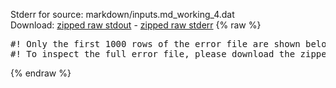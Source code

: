 Stderr for source:  markdown/inputs.md_working_4.dat   
Download: [zipped raw stdout](inputs.md_working_4.dat.plumed_master.stdout.txt.zip) - [zipped raw stderr](inputs.md_working_4.dat.plumed_master.stderr.txt.zip) 
{% raw %}
<pre>
#! Only the first 1000 rows of the error file are shown below
#! To inspect the full error file, please download the zipped raw stderr file above
</pre>
{% endraw %}
